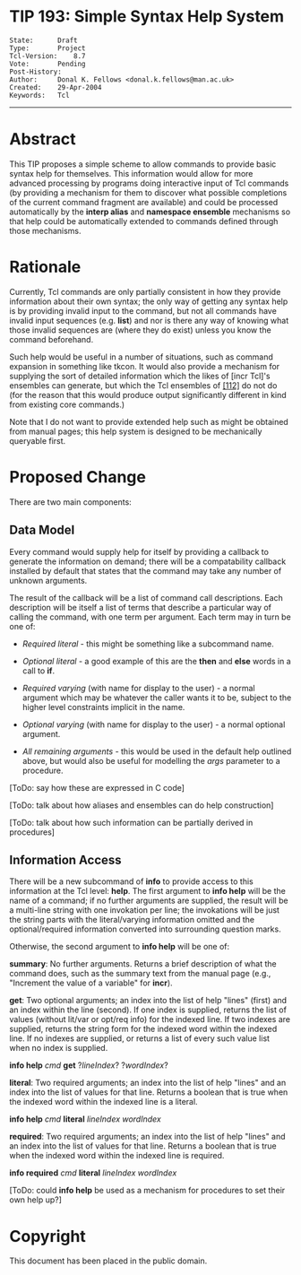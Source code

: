 # TIP 193: Simple Syntax Help System
	State:		Draft
	Type:		Project
	Tcl-Version:	8.7
	Vote:		Pending
	Post-History:	
	Author:		Donal K. Fellows <donal.k.fellows@man.ac.uk>
	Created:	29-Apr-2004
	Keywords:	Tcl
-----

# Abstract

This TIP proposes a simple scheme to allow commands to provide basic syntax
help for themselves.  This information would allow for more advanced
processing by programs doing interactive input of Tcl commands \(by providing
a mechanism for them to discover what possible completions of the current
command fragment are available\) and could be processed automatically by the
**interp alias** and **namespace ensemble** mechanisms so that help could be
automatically extended to commands defined through those mechanisms.

# Rationale

Currently, Tcl commands are only partially consistent in how they provide
information about their own syntax; the only way of getting any syntax help is
by providing invalid input to the command, but not all commands have invalid
input sequences \(e.g. **list**\) and nor is there any way of knowing what
those invalid sequences are \(where they do exist\) unless you know the
command beforehand.

Such help would be useful in a number of situations, such as command expansion
in something like tkcon.  It would also provide a mechanism for supplying the
sort of detailed information which the likes of [incr Tcl]'s ensembles can
generate, but which the Tcl ensembles of [[112]](112.md) do not do \(for the
reason that this would produce output significantly different in kind from
existing core commands.\)

Note that I do not want to provide extended help such as might be obtained
from manual pages; this help system is designed to be mechanically queryable
first.

# Proposed Change

There are two main components:

## Data Model

Every command would supply help for itself by providing a callback to generate
the information on demand; there will be a compatability callback installed by
default that states that the command may take any number of unknown arguments.

The result of the callback will be a list of command call descriptions.  Each
description will be itself a list of terms that describe a particular way of
calling the command, with one term per argument.  Each term may in turn be one
of:

 * _Required literal_ - this might be something like a subcommand name.

 * _Optional literal_ - a good example of this are the **then** and **else**
   words in a call to **if**.

 * _Required varying_ \(with name for display to the user\) - a normal
   argument which may be whatever the caller wants it to be, subject to the
   higher level constraints implicit in the name.

 * _Optional varying_ \(with name for display to the user\) - a normal
   optional argument.

 * _All remaining arguments_ - this would be used in the default help outlined
   above, but would also be useful for modelling the _args_ parameter to a
   procedure.

[ToDo: say how these are expressed in C code]

[ToDo: talk about how aliases and ensembles can do help construction]

[ToDo: talk about how such information can be partially derived in procedures]

## Information Access

There will be a new subcommand of **info** to provide access to this
information at the Tcl level: **help**.  The first argument to **info help**
will be the name of a command; if no further arguments are supplied, the
result will be a multi-line string with one invokation per line; the
invokations will be just the string parts with the literal/varying information
omitted and the optional/required information converted into surrounding
question marks.

Otherwise, the second argument to **info help** will be one of:

**summary**: No further arguments. Returns a brief description of what the
   command does, such as the summary text from the manual page (e.g.,
   "Increment the value of a variable" for **incr**).

**get**: Two optional arguments; an index into the list of help "lines"
   \(first\) and an index within the line \(second\).  If one index is
   supplied, returns the list of values \(without lit/var or opt/req info\)
   for the indexed line.  If two indexes are supplied, returns the string form
   for the indexed word within the indexed line.  If no indexes are supplied,
   or returns a list of every such value list when no index is supplied.

   **info help** _cmd_ **get** ?_lineIndex_? ?_wordIndex_?

**literal**: Two required arguments; an index into the list of help "lines"
   and an index into the list of values for that line.  Returns a boolean that
   is true when the indexed word within the indexed line is a literal.

   **info help** _cmd_ **literal** _lineIndex wordIndex_

**required**: Two required arguments; an index into the list of help "lines"
   and an index into the list of values for that line.  Returns a boolean that
   is true when the indexed word within the indexed line is required.

   **info required** _cmd_ **literal** _lineIndex wordIndex_

[ToDo: could **info help** be used as a mechanism for procedures to set their
own help up?]

# Copyright

This document has been placed in the public domain.

